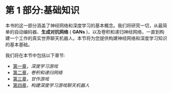 

# 第 1 部分:基础知识

本书的这一部分涵盖了神经网络和深度学习的基本概念。我们将研究一切，从最简单的自动编码器、**生成对抗网络** ( **GANs** )，以及卷积和递归神经网络，一直到构建一个工作的真实世界聊天机器人。本节将为您提供构建神经网络和深度学习知识的基本基础。

我们将在本节中包括以下章节:

*   [第一章](108dd4cb-0332-4f3b-963b-fbfb49f2c8f0.xhtml)，*深度学习游戏*
*   [第二章](391f7c79-537a-4c1d-bb92-e517097cd4d8.xhtml)，*卷积和递归网络*
*   [第三章](cb51d15b-9855-47e2-8e45-f74a115ebfa8.xhtml)，*甘作游戏*
*   [第四章](a8e699ff-c668-4601-842d-4c6e06c47a61.xhtml)，*构建深度学习游戏聊天机器人*